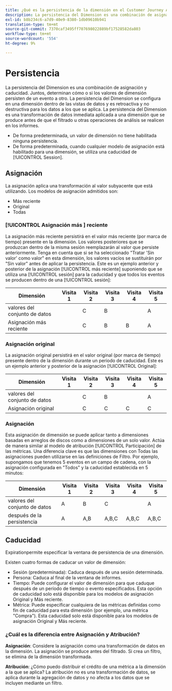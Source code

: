 ```yaml
---
title: ¿Qué es la persistencia de la dimensión en el Customer Journey Analytics?
description: La persistencia del Dimension es una combinación de asignación y caducidad. Juntos, determinan cómo o si los valores de dimensión persisten de un evento a otro.
exl-id: b8b234c6-a7d9-40e9-8380-1db09610b941
translation-type: tm+mt
source-git-commit: 7370caf3495ff707698022889bf17528582da803
workflow-type: tm+mt
source-wordcount: '554'
ht-degree: 9%

---
```


# Persistencia

La persistencia del Dimension es una combinación de asignación y caducidad. Juntos, determinan cómo o si los valores de dimensión persisten de un evento a otro. La persistencia del Dimension se configura en una dimensión dentro de las vistas de datos y es retroactiva y no destructiva para los datos a los que se aplica. La persistencia del Dimension es una transformación de datos inmediata aplicada a una dimensión que se produce antes de que el filtrado u otras operaciones de análisis se realicen en los informes.

* De forma predeterminada, un valor de dimensión no tiene habilitada ninguna persistencia.
* De forma predeterminada, cuando cualquier modelo de asignación está habilitado para una dimensión, se utiliza una caducidad de [!UICONTROL Session].

## Asignación

La asignación aplica una transformación al valor subyacente que está utilizando. Los modelos de asignación admitidos son:

* Más reciente
* Original
* Todas

### [!UICONTROL Asignación más ] reciente

La asignación más reciente persistirá en el valor más reciente (por marca de tiempo) presente en la dimensión. Los valores posteriores que se produzcan dentro de la misma sesión reemplazarán al valor que persiste anteriormente. Tenga en cuenta que si se ha seleccionado &quot;Tratar &#39;Sin valor&#39; como valor&quot; en esta dimensión, los valores vacíos se sustituirán por &quot;Sin valor&quot; antes de aplicar la persistencia. Este es un ejemplo anterior y posterior de la asignación [!UICONTROL más reciente] suponiendo que se utiliza una [!UICONTROL sesión] para la caducidad y que todos los eventos se producen dentro de una [!UICONTROL sesión]:

| Dimensión | Visita 1 | Visita 2 | Visita 3 | Visita 4 | Visita 5 |
| --- | --- | --- | --- | --- | --- |
| valores del conjunto de datos |  | C | B |  | A |
| Asignación más reciente |  | C | B | B | A |

###  Asignación original

La asignación original persistirá en el valor original (por marca de tiempo) presente dentro de la dimensión durante un periodo de caducidad. Este es un ejemplo anterior y posterior de la asignación [!UICONTROL Original]:

| Dimensión | Visita 1 | Visita 2 | Visita 3 | Visita 4 | Visita 5 |
| --- | --- | --- | --- | --- | --- |
| valores del conjunto de datos |  | C | B |  | A |
| Asignación original |  | C | C | C | C |

###  Asignación

Esta asignación de dimensión se puede aplicar tanto a dimensiones basadas en arreglos de discos como a dimensiones de un solo valor. Actúa de manera similar al modelo de atribución [!UICONTROL Participación] de las métricas. Una diferencia clave es que las dimensiones con Todas las asignaciones pueden utilizarse en las definiciones de Filtro. Por ejemplo, supongamos que tenemos 5 eventos en un campo de cadena, con la asignación configurada en &quot;Todos&quot; y la caducidad establecida en 5 minutos:

| Dimensión | Visita 1 | Visita 2 | Visita 3 | Visita 4 | Visita 5 |
| --- | --- | --- | --- | --- | --- |
| valores del conjunto de datos | A | B | C |  | A |
| después de la persistencia | A | A,B | A,B,C | A,B,C | A,B,C |

## Caducidad

 Expirationpermite especificar la ventana de persistencia de una dimensión.

Existen cuatro formas de caducar un valor de dimensión:

* Sesión (predeterminada): Caduca después de una sesión determinada.
* Persona: Caduca al final de la ventana de informes.
* Tiempo: Puede configurar el valor de dimensión para que caduque después de un período de tiempo o evento especificados. Esta opción de caducidad solo está disponible para los modelos de asignación Original y Más reciente.
* Métrica: Puede especificar cualquiera de las métricas definidas como fin de caducidad para esta dimensión (por ejemplo, una métrica &quot;Compra&quot;). Esta caducidad solo está disponible para los modelos de asignación Original y Más reciente.

### ¿Cuál es la diferencia entre Asignación y Atribución?

**Asignación**: Considere la asignación como una transformación de datos en la dimensión. La asignación se produce antes del filtrado. Si crea un filtro, se elimina de la dimensión transformada.

**Atribución**: ¿Cómo puedo distribuir el crédito de una métrica a la dimensión a la que se aplica? La atribución no es una transformación de datos, se aplica durante la agregación de datos y no afecta a los datos que se incluyen mediante un filtro.
